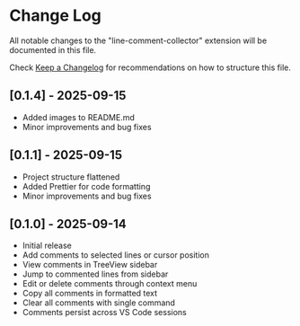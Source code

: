 # Change Log

All notable changes to the "line-comment-collector" extension will be documented in this file.

Check [Keep a Changelog](http://keepachangelog.com/) for recommendations on how to structure this file.

## [0.1.4] - 2025-09-15

- Added images to README.md
- Minor improvements and bug fixes

## [0.1.1] - 2025-09-15

- Project structure flattened
- Added Prettier for code formatting
- Minor improvements and bug fixes

## [0.1.0] - 2025-09-14

- Initial release
- Add comments to selected lines or cursor position
- View comments in TreeView sidebar
- Jump to commented lines from sidebar
- Edit or delete comments through context menu
- Copy all comments in formatted text
- Clear all comments with single command
- Comments persist across VS Code sessions
